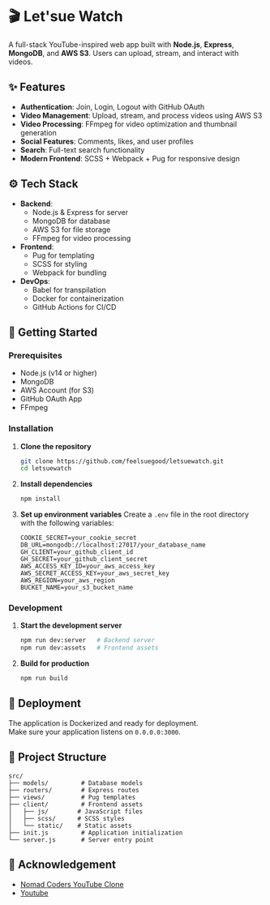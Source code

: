 # 🎬 Let'sue Watch

A full-stack YouTube-inspired web app built with **Node.js**, **Express**, **MongoDB**, and **AWS S3**. Users can upload, stream, and interact with videos.

## ✨ Features

- **Authentication**: Join, Login, Logout with GitHub OAuth
- **Video Management**: Upload, stream, and process videos using AWS S3
- **Video Processing**: FFmpeg for video optimization and thumbnail generation
- **Social Features**: Comments, likes, and user profiles
- **Search**: Full-text search functionality
- **Modern Frontend**: SCSS + Webpack + Pug for responsive design

## ⚙️ Tech Stack

- **Backend**:
  - Node.js & Express for server
  - MongoDB for database
  - AWS S3 for file storage
  - FFmpeg for video processing
- **Frontend**:
  - Pug for templating
  - SCSS for styling
  - Webpack for bundling
- **DevOps**:
  - Babel for transpilation
  - Docker for containerization
  - GitHub Actions for CI/CD

## 🚀 Getting Started

### Prerequisites

- Node.js (v14 or higher)
- MongoDB
- AWS Account (for S3)
- GitHub OAuth App
- FFmpeg

### Installation

1. **Clone the repository**

   ```bash
   git clone https://github.com/feelsuegood/letsuewatch.git
   cd letsuewatch
   ```

2. **Install dependencies**

   ```bash
   npm install
   ```

3. **Set up environment variables**
   Create a `.env` file in the root directory with the following variables:
   ```
   COOKIE_SECRET=your_cookie_secret
   DB_URL=mongodb://localhost:27017/your_database_name
   GH_CLIENT=your_github_client_id
   GH_SECRET=your_github_client_secret
   AWS_ACCESS_KEY_ID=your_aws_access_key
   AWS_SECRET_ACCESS_KEY=your_aws_secret_key
   AWS_REGION=your_aws_region
   BUCKET_NAME=your_s3_bucket_name
   ```

### Development

1. **Start the development server**

   ```bash
   npm run dev:server   # Backend server
   npm run dev:assets   # Frontend assets
   ```

2. **Build for production**
   ```bash
   npm run build
   ```

## 🐳 Deployment

The application is Dockerized and ready for deployment.  
Make sure your application listens on `0.0.0.0:3000`.

## 📁 Project Structure

```
src/
├── models/         # Database models
├── routers/        # Express routes
├── views/          # Pug templates
├── client/         # Frontend assets
│   ├── js/        # JavaScript files
│   ├── scss/      # SCSS styles
│   └── static/    # Static assets
├── init.js         # Application initialization
└── server.js       # Server entry point
```

## 🙏 Acknowledgement

- [Nomad Coders YouTube Clone](https://nomadcoders.co/wetube)
- [Youtube](https://www.youtube.com/)
